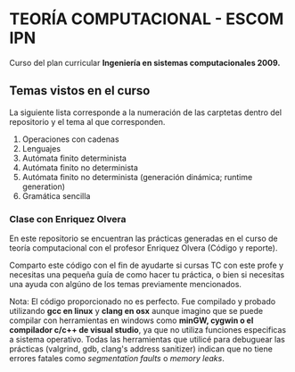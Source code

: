 # TEORÍA COMPUTACIONAL - ESCOM IPN

Curso del plan curricular **Ingeniería en sistemas computacionales 2009.**

## Temas vistos en el curso

La siguiente lista corresponde a la numeración de las carptetas dentro del repositorio y el tema al que corresponden.

1. Operaciones con cadenas
2. Lenguajes
3. Autómata finito determinista
4. Autómata finito no determinista
5. Autómata finito no determinista (generación dinámica; runtime generation)
6. Gramática sencilla

### Clase con Enriquez Olvera

En este repositorio se encuentran las prácticas generadas en el curso de teoría computacional con el profesor Enriquez Olvera (Código y reporte).

Comparto este código con el fin de ayudarte si cursas TC con este profe y necesitas una pequeña guía de como hacer tu práctica, o bien si necesitas una ayuda con algúno de los temas previamente mencionados.

Nota: El código proporcionado no es perfecto. Fue compilado y probado utilizando **gcc en linux** y **clang en osx** aunque imagino que se puede compilar con herramientas en windows como **minGW, cygwin o el compilador c/c++ de visual studio**, ya que no utiliza funciones especificas a sistema operativo.
Todas las herramientas que utilicé para debuguear las prácticas (valgrind, gdb, clang's address sanitizer) indican que no tiene errores fatales como *segmentation faults* o *memory leaks*.
